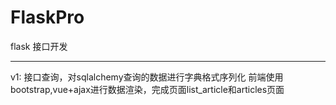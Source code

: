 # FlaskPro
flask 接口开发
<hr>
v1: 接口查询，对sqlalchemy查询的数据进行字典格式序列化
前端使用bootstrap,vue+ajax进行数据渲染，完成页面list_article和articles页面
